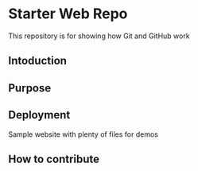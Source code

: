 # Starter Web Repo

This repository is for showing how Git and GitHub work
## Intoduction

## Purpose
## Deployment

Sample website with plenty of files for demos
## How to contribute
